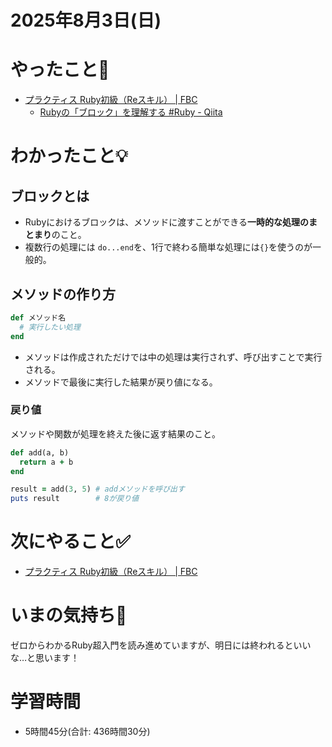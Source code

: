 # 2025年8月3日(日)

# やったこと📝

- [プラクティス Ruby初級（Reスキル） \| FBC](https://bootcamp.fjord.jp/practices/312)
  - [Rubyの「ブロック」を理解する \#Ruby \- Qiita](https://qiita.com/genya0407/items/1a34244cba6c3089a317)

# わかったこと💡

##  ブロックとは
- Rubyにおけるブロックは、メソッドに渡すことができる**一時的な処理のまとまり**のこと。
- 複数行の処理には `do...end`を、1行で終わる簡単な処理には`{}`を使うのが一般的。

##  メソッドの作り方
```ruby
def メソッド名
  # 実行したい処理
end
```
- メソッドは作成されただけでは中の処理は実行されず、呼び出すことで実行される。
- メソッドで最後に実行した結果が戻り値になる。

### 戻り値
メソッドや関数が処理を終えた後に返す結果のこと。

```ruby
def add(a, b)
  return a + b
end

result = add(3, 5) # addメソッドを呼び出す
puts result        # 8が戻り値
```
# 次にやること✅

- [プラクティス Ruby初級（Reスキル） \| FBC](https://bootcamp.fjord.jp/practices/312)

# いまの気持ち🫶

ゼロからわかるRuby超入門を読み進めていますが、明日には終われるといいな…と思います！

# 学習時間

- 5時間45分(合計: 436時間30分)
